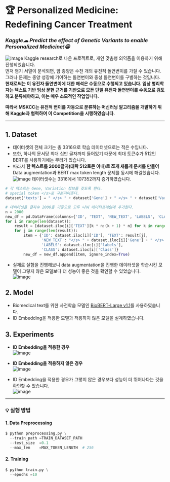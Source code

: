 🏆 Personalized Medicine: Redefining Cancer Treatment
===
### *Kaggle☁ Predict the effect of Genetic Variants to enable Personalized Medicine!😀*     
![image](https://user-images.githubusercontent.com/74829786/177875738-e780ded5-07b7-4b56-b2b5-d1d999bbd03f.png)
Kaggle research로 나온 프로젝트로, 개인 맞춤형 의약품을 이용하기 위해 진행되었습니다.    
먼저 염기 서열이 분석되면, 암 종양은 수천 개의 유전적 돌연변이를 가질 수 있습니다. 그러나 문제는 종양 성장에 기여하는 돌연변이와 중성 돌연변이를 구별하는 것입니다.    
**현재로써는 이 유전자 돌연변이에 대한 해석은 수동으로 수행되고 있습니다. 임상 병리학자는 텍스트 기반 임상 문헌 근거를 기반으로 모든 단일 유전자 돌연변이를 수동으로 검토하고 분류해야하고, 이는 매우 소모적인 작업입니다.**    

**따라서 MSKCC는 유전적 변이를 자동으로 분류하는 머신러닝 알고리즘을 개발하기 위해 Kaggle과 협력하여 이 Competition을 시행하였습니다.**


                                                                                                                   
***

## 1. Dataset
* 데이터셋의 전체 크기는 총 3316으로 학습 데이터셋으로는 적은 수입니다.
* 또한, 하나의 문서당 최대 십만 글자까지 들어있기 때문에 최대 토큰수가 512인 BERT를 사용하기에는 무리가 있습니다.
* 따라서 **한 텍스트를 2000글자(대략 512토큰 이내)로 쪼개 새롭게 문서를 만들어** Data augmentation과 BERT max token length 문제를 동시에 해결했습니다.    
![image](https://user-images.githubusercontent.com/74829786/177877343-6aaaba2d-4ffc-4c88-997d-c3d02b15ca66.png)
데이터셋수는 3316에서 107352까지 증가하였습니다.
```python
# 각 텍스트는 Gene, Variation 정보를 갖도록 한다.
# special token </s>로 구분지어준다.
dataset['texts'] = " </s> " + dataset['Gene'] + " </s> " + dataset['Variation'] + ' </s> ' + dataset['TEXT']
```

```python
# 데이터셋을 글자수 2000을 기준으로 모두 나눠 데이터프레임에 추가한다.
n = 2000
new_df = pd.DataFrame(columns={'ID', 'TEXT', 'NEW_TEXT', 'LABELS', 'CLASS'})
for i in range(len(dataset)):
    result = [dataset.iloc[i]['TEXT'][k * n:(k + 1) * n] for k in range((len(dataset.iloc[i]['TEXT']) + n - 1) // n )] 
    for j in range(len(result)):
        item = {'ID': dataset.iloc[i]['ID'], 'TEXT': result[j], 
                'NEW_TEXT': "</s> " + dataset.iloc[i]['Gene'] + " </s> " + dataset.iloc[i]['Variation'] + " </s> " + result[j],
                'LABELS': dataset.iloc[i]['labels'],
                'CLASS': dataset.iloc[i]['Class']}
        new_df = new_df.append(item, ignore_index=True)
```

* 실제로 실험을 진행해보니 data augmentation을 진행한 데이터셋을 학습시킨 모델이 그렇지 않은 모델보다 더 성능이 좋은 것을 확인할 수 있었습니다.    
![image](https://user-images.githubusercontent.com/74829786/177870405-2029e627-8adc-470a-bccd-7a7d8be5223b.png)


## 2. Model
* Biomedical text를 위한 사전학습 모델인 [BioBERT-Large v1.1](https://github.com/dmis-lab/biobert)를 사용하였습니다.
* ID Embedding을 적용한 모델과 적용하지 않은 모델을 설계하였습니다.


## 3. Experiments
* **ID Embedding을 적용한 경우**    
![image](https://user-images.githubusercontent.com/74829786/177868532-eb173fd2-4a94-46e6-a3c7-782a6c819e89.png)

* **ID Embedding을 적용하지 않은 경우**    
![image](https://user-images.githubusercontent.com/74829786/177868684-1ef4fbeb-771d-4435-8844-ca24e6a7ccf8.png)

* ID Embedding을 적용한 경우가 그렇지 않은 경우보다 성능이 더 뛰어나다는 것을 확인할 수 있습니다.    
![image](https://user-images.githubusercontent.com/74829786/177868219-7c2e4a80-b301-401e-aafa-97fe1669eff7.png)

***

### 💡 실행 방법

#### 1. Data Preprocessing
```python
$ python preprocessing.py \
  --train_path =TRAIN_DATASET_PATH
  --test_size  =0.1
  --max_len    =MAX_TOKEN_LENGTH  # 256
```

#### 2. Training
```python
$ python train.py \
  --epochs =10
```
